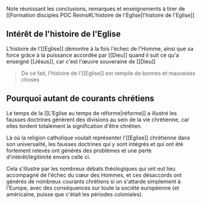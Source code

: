 Note réunissant les conclusions, remarques et enseignements à tirer de [[Formation disciples POC Reims#L'histoire de l'Eglise|l'histoire de l'Eglise]]
## Intérêt de l'histoire de l'Eglise
L'histoire de l'[[Eglise]] démontre à la fois l'échec de l'Homme, ainsi que sa force grâce à la puissance accordée par [[Dieu]] quand il suit ce qu'a enseigné [[Jésus]], car c'est l'œuvre souveraine de [[Dieu]]
> De ce fait, l'histoire de l'[[Eglise]] est remplie de bonnes et mauvaises choses
## Pourquoi autant de courants chrétiens
Le temps de la [[L'Eglise au temps de réforme|réforme]] a illustré les fausses doctrines génèrent des divisions au sein de la vie chrétienne, car elles tordent totalement la signification d'être chrétien.

Là où la religion catholique voulait représenter l'[[Eglise]] chrétienne dans son universalité, les fausses doctrines qui y sont intégrés et qui ont été fortement relevés ont générés des problèmes et une perte d'intérêt/légitimité envers celle ci.

Cela s'illustre par les nombreux débats théologiques qui ont eut lieu accompagné de l'échec du cœur des Hommes, et ces désaccords ont générés de nombreux courants chrétiens si on s'attarde simplement à l'Europe, avec des conséquences sur toute la société européenne (et américaine, puisse que c'était les périodes coloniales).
